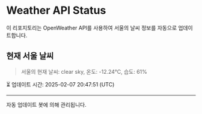 
# Weather API Status

이 리포지토리는 OpenWeather API를 사용하여 서울의 날씨 정보를 자동으로 업데이트합니다.

## 현재 서울 날씨
> 서울의 현재 날씨: clear sky, 온도: -12.24°C, 습도: 61%

⏳ 업데이트 시간: 2025-02-07 20:47:51 (UTC)

---
자동 업데이트 봇에 의해 관리됩니다.
